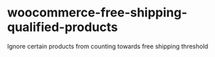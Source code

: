# woocommerce-free-shipping-qualified-products
Ignore certain products from counting towards free shipping threshold
